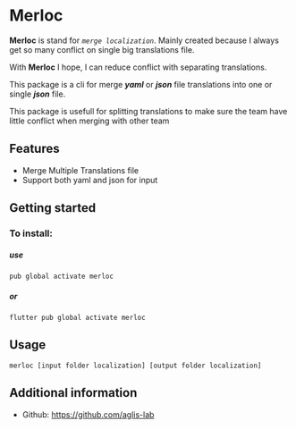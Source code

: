 # Merloc

**Merloc** is stand for _`merge localization`_. Mainly created because I always get so many conflict on single big translations file.

With **Merloc** I hope, I can reduce conflict with separating translations.

This package is a cli for merge **_yaml_** or **_json_** file translations into one or single **_json_** file.

This package is usefull for splitting translations to make sure the team have little conflict when merging with other team

## Features

- Merge Multiple Translations file
- Support both yaml and json for input

## Getting started

### To install:

##### use

`pub global activate merloc`

##### or

`flutter pub global activate merloc`

## Usage

`merloc [input folder localization] [output folder localization]`

## Additional information

- Github: https://github.com/aglis-lab
